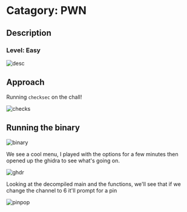 # Catagory: PWN
## Description
### Level: Easy

![desc](https://github.com/user-attachments/assets/b2559bb8-bd8c-47f7-a719-0ab7f67abdef)

## Approach

Running `checksec` on the chall!

![checks](https://github.com/user-attachments/assets/7a838479-0e3e-4a45-a0d3-c66c6de330a3)

## Running the binary

![binary](https://github.com/user-attachments/assets/a5287302-7a99-4deb-9b40-c8ccf748b1a1)

We see a cool menu, I played with the options for a few minutes then opened up the ghidra to see what's going on.

![ghdr](https://github.com/user-attachments/assets/e57e046e-d206-4db2-81f1-d7ae6c296792)

Looking at the decompiled main and the functions, we'll see that if we change the channel to 6 it'll prompt for a pin

![pinpop](https://github.com/user-attachments/assets/161f0d91-f11e-42ef-b930-b8451e5a18ff)

